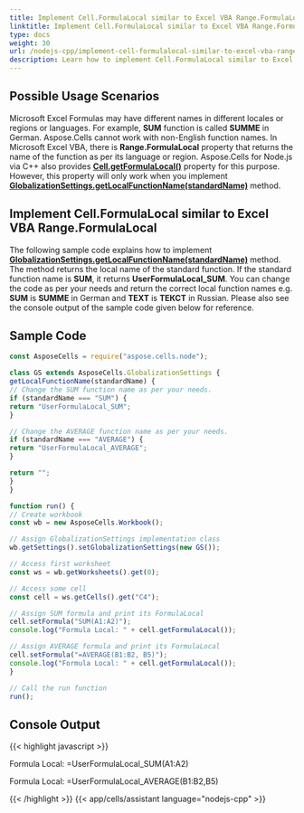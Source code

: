 ```yaml
---
title: Implement Cell.FormulaLocal similar to Excel VBA Range.FormulaLocal with Node.js via C++
linktitle: Implement Cell.FormulaLocal similar to Excel VBA Range.FormulaLocal
type: docs
weight: 30
url: /nodejs-cpp/implement-cell-formulalocal-similar-to-excel-vba-range-formulalocal/
description: Learn how to implement Cell.FormulaLocal similar to Excel VBA Range.FormulaLocal using Aspose.Cells for Node.js via C++. 
---
```


## **Possible Usage Scenarios**

Microsoft Excel Formulas may have different names in different locales or regions or languages. For example, **SUM** function is called **SUMME** in German. Aspose.Cells cannot work with non-English function names. In Microsoft Excel VBA, there is **Range.FormulaLocal** property that returns the name of the function as per its language or region. Aspose.Cells for Node.js via C++ also provides [**Cell.getFormulaLocal()**](https://reference.aspose.com/cells/nodejs-cpp/cell/#getFormulaLocal--) property for this purpose. However, this property will only work when you implement [**GlobalizationSettings.getLocalFunctionName(standardName)**](https://reference.aspose.com/cells/nodejs-cpp/globalizationsettings/#getLocalFunctionName-string-) method.

## **Implement Cell.FormulaLocal similar to Excel VBA Range.FormulaLocal**

The following sample code explains how to implement [**GlobalizationSettings.getLocalFunctionName(standardName)**](https://reference.aspose.com/cells/nodejs-cpp/globalizationsettings/#getLocalFunctionName-string-) method. The method returns the local name of the standard function. If the standard function name is **SUM**, it returns **UserFormulaLocal_SUM**. You can change the code as per your needs and return the correct local function names e.g. **SUM** is **SUMME** in German and **TEXT** is **ТЕКСТ** in Russian. Please also see the console output of the sample code given below for reference.

## **Sample Code**

```javascript
const AsposeCells = require("aspose.cells.node");

class GS extends AsposeCells.GlobalizationSettings {
getLocalFunctionName(standardName) {
// Change the SUM function name as per your needs.
if (standardName === "SUM") {
return "UserFormulaLocal_SUM";
}

// Change the AVERAGE function name as per your needs.
if (standardName === "AVERAGE") {
return "UserFormulaLocal_AVERAGE";
}

return "";
}
}

function run() {
// Create workbook
const wb = new AsposeCells.Workbook();

// Assign GlobalizationSettings implementation class
wb.getSettings().setGlobalizationSettings(new GS());

// Access first worksheet
const ws = wb.getWorksheets().get(0);

// Access some cell
const cell = ws.getCells().get("C4");

// Assign SUM formula and print its FormulaLocal
cell.setFormula("SUM(A1:A2)");
console.log("Formula Local: " + cell.getFormulaLocal());

// Assign AVERAGE formula and print its FormulaLocal
cell.setFormula("=AVERAGE(B1:B2, B5)");
console.log("Formula Local: " + cell.getFormulaLocal());
}

// Call the run function
run();
```

## **Console Output**

{{< highlight javascript >}}

Formula Local: =UserFormulaLocal_SUM(A1:A2)

Formula Local: =UserFormulaLocal_AVERAGE(B1:B2,B5)

{{< /highlight >}}
{{< app/cells/assistant language="nodejs-cpp" >}}